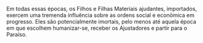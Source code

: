 ﻿Em todas essas épocas, os Filhos e Filhas Materiais ajudantes, importados, exercem uma tremenda influência sobre as ordens social e econômica em progresso. Eles são potencialmente imortais, pelo menos até aquela época em que escolhem humanizar-se, receber os Ajustadores e partir para o Paraíso.